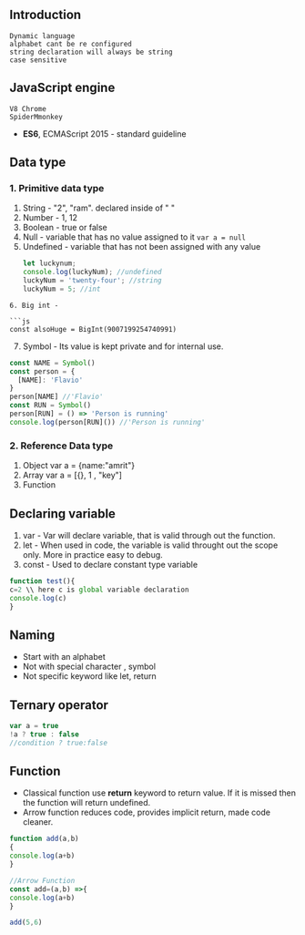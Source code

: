 ## Introduction
```
Dynamic language
alphabet cant be re configured
string declaration will always be string
case sensitive
```

## JavaScript engine
```
V8 Chrome
SpiderMmonkey
```

- **ES6**, ECMAScript 2015 - standard guideline 

## Data type
### 1. Primitive data type
1. String - "2", "ram". declared inside of " "
2. Number - 1, 12
3. Boolean - true or false
4. Null -  variable that has no value assigned to it
	`var a = null`
5. Undefined - variable that has not been assigned with any value
	```js
	let luckynum;
	console.log(luckyNum); //undefined
	luckyNum = 'twenty-four'; //string
	luckyNum = 5; //int
```
6. Big int - 

```js
const alsoHuge = BigInt(9007199254740991)
```
7. Symbol - Its value is kept private and for internal use.
```js
const NAME = Symbol()
const person = {
  [NAME]: 'Flavio'
}
person[NAME] //'Flavio'
const RUN = Symbol()
person[RUN] = () => 'Person is running'
console.log(person[RUN]()) //'Person is running'
```

### 2. Reference Data type
1. Object
	var a = {name:"amrit"}
2. Array 
	var a = [{}, 1 , "key"]
3. Function


## Declaring variable
1. var - Var will declare variable, that is valid through out the function.
2. let - When used in code, the variable is valid throught out the scope only. More in practice easy to debug.
3. const - Used to declare constant type variable 

```js
function test(){
c=2 \\ here c is global variable declaration
console.log(c)
}
```

## Naming
- Start with an alphabet 
- Not with special character , symbol
- Not specific keyword like let, return
 
## Ternary operator
```js
var a = true
!a ? true : false
//condition ? true:false
```

## Function
- Classical function use **return** keyword to return value. If it is missed then the function will return undefined.
- Arrow function reduces code, provides implicit return, made code cleaner.
```js
function add(a,b)
{
console.log(a+b)
}

//Arrow Function
const add=(a,b) =>{
console.log(a+b)
}

add(5,6)
```
